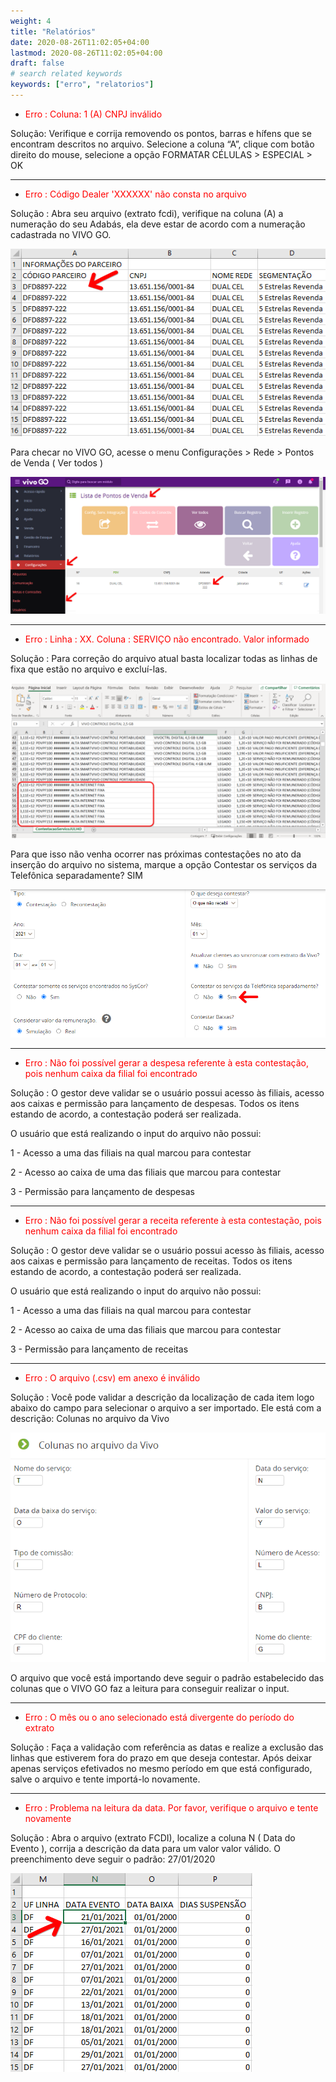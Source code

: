 ```yaml
---
weight: 4
title: "Relatórios"
date: 2020-08-26T11:02:05+04:00
lastmod: 2020-08-26T11:02:05+04:00
draft: false
# search related keywords
keywords: ["erro", "relatorios"]
---
```


- <div><font color="#FF0000">Erro : Coluna: 1 (A) CNPJ inválido</div></font>

Solução: Verifique e corrija removendo os pontos, barras e hífens que se encontram descritos no arquivo. Selecione a coluna “A”, clique com botão direito do mouse, selecione a opção FORMATAR CÉLULAS > ESPECIAL > OK

--------------------------------------------------------------------------------------------------------------------

- <div><font color="#FF0000">Erro : Código Dealer 'XXXXXX' não consta no arquivo</div></font>

Solução :  Abra seu arquivo (extrato fcdi), verifique na coluna (A) a numeração do seu Adabás, ela deve estar de acordo com a numeração cadastrada no VIVO GO.

![image example](codigoadabas.png "Codigo Adabas Leitura")

Para checar no VIVO GO, acesse o menu Configurações > Rede > Pontos de Venda ( Ver todos )

![image example](conferenciaadabas.png "Conferencia Adabas")

--------------------------------------------------------------------------------------------------------------------


- <div><font color="#FF0000">Erro : Linha : XX. Coluna : SERVIÇO não encontrado. Valor informado</div></font>

Solução :  Para correção do arquivo atual basta localizar todas as linhas de fixa que estão no arquivo e excluí-las.

![image example](linhadefixa.png "Linha de Fixa")

Para que isso não venha ocorrer nas próximas contestações no ato da inserção do arquivo no sistema, marque a opção Contestar os serviços da Telefônica separadamente? SIM

![image example](contestarseparadamente.png "Como Marcar")

--------------------------------------------------------------------------------------------------------------------

- <div><font color="#FF0000">Erro : Não foi possível gerar a despesa referente à esta contestação, pois nenhum caixa da filial foi encontrado</div></font>

Solução :  O gestor deve validar se o usuário possui acesso às filiais, acesso aos caixas e permissão para lançamento de despesas. Todos os itens estando de acordo, a contestação poderá ser realizada.

O usuário que está realizando o input do arquivo não possui:

1 - Acesso a uma das filiais na qual marcou para contestar

2 - Acesso ao caixa de uma das filiais que marcou para contestar

3 - Permissão para lançamento de despesas

--------------------------------------------------------------------------------------------------------------------

- <div><font color="#FF0000">Erro : Não foi possível gerar a receita referente à esta contestação, pois nenhum caixa da filial foi encontrado</div></font>

Solução : O gestor deve validar se o usuário possui acesso às filiais, acesso aos caixas e permissão para lançamento de receitas. Todos os itens estando de acordo, a contestação poderá ser realizada.

O usuário que está realizando o input do arquivo não possui:

1 - Acesso a uma das filiais na qual marcou para contestar

2 - Acesso ao caixa de uma das filiais que marcou para contestar

3 - Permissão para lançamento de receitas

--------------------------------------------------------------------------------------------------------------------

- <div><font color="#FF0000">Erro : O arquivo (.csv) em anexo é inválido</div></font>

Solução : Você pode validar a descrição da localização de cada item logo abaixo do campo para selecionar o arquivo a ser importado. Ele está com a descrição: Colunas no arquivo da Vivo

![image example](colunasvalidadas.png "Colunas Validadas")

O arquivo que você está importando deve seguir o padrão estabelecido das colunas que o VIVO GO faz a leitura para conseguir realizar o input.

--------------------------------------------------------------------------------------------------------------------

- <div><font color="#FF0000">Erro : O mês ou o ano selecionado está divergente do período do extrato</div></font>

Solução : Faça a validação com referência as datas e realize a exclusão das linhas que estiverem fora do prazo em que deseja contestar. Após deixar apenas serviços efetivados no mesmo período em que está configurado, salve o arquivo e tente importá-lo novamente.

--------------------------------------------------------------------------------------------------------------------

- <div><font color="#FF0000">Erro : Problema na leitura da data. Por favor, verifique o arquivo e tente novamente</div></font>

Solução : Abra o arquivo (extrato FCDI), localize a coluna N ( Data do Evento ), corrija a descrição da data para um valor valor válido. O preenchimento deve seguir o padrão: 27/01/2020

![image example](dataevento.png "Data do Evento")
